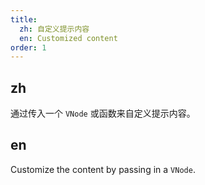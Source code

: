 ```yaml
---
title:
  zh: 自定义提示内容
  en: Customized content
order: 1
---
```


## zh

通过传入一个 `VNode` 或函数来自定义提示内容。

## en

Customize the content by passing in a `VNode`.
